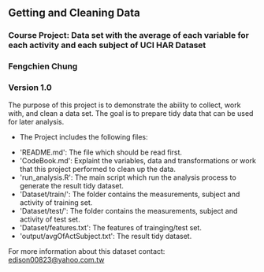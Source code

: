 ## Getting and Cleaning Data
### Course Project: Data set with the average of each variable for each activity and each subject of UCI HAR Dataset
### Fengchien Chung
### Version 1.0

The purpose of this project is to demonstrate the ability to collect, work with, and clean a data set. 
The goal is to prepare tidy data that can be used for later analysis. 

* The Project includes the following files:

- 'README.md': The file which should be read first.
- 'CodeBook.md': Explaint the variables, data and transformations or work that this project performed to clean up the data. 
- 'run_analysis.R': The main script which run the analysis process to generate the result tidy dataset.
- 'Dataset/train/': The folder contains the measurements, subject and activity of training set.
- 'Dataset/test/': The folder contains the measurements, subject and activity of test set.
- 'Dataset/features.txt': The features of trainging/test set.
- 'output/avgOfActSubject.txt': The result tidy dataset.

For more information about this dataset contact: edison00823@yahoo.com.tw

